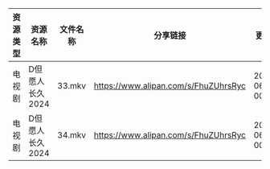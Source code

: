 | 资源类型 | 资源名称       | 文件名称   | 分享链接                                 | 更新时间                |
| ---- | ---------- | ------ | ------------------------------------ | ------------------- |
| 电视剧  | D但愿人长久2024 | 33.mkv | https://www.alipan.com/s/FhuZUhrsRyc | 2024-06-26 00:05:11 |
| 电视剧  | D但愿人长久2024 | 34.mkv | https://www.alipan.com/s/FhuZUhrsRyc | 2024-06-26 00:05:11 |
